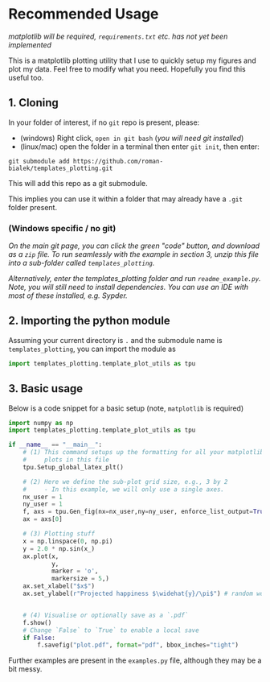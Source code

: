 # Recommended Usage
*matplotlib will be required, `requirements.txt` etc. has not yet been implemented*

This is a matplotlib plotting utility that I use to quickly setup my figures and plot my data. Feel free to modify what you need. Hopefully you find this useful too.

## 1. Cloning
In your folder of interest, if no `git` repo is present, please:
- (windows) Right click, `open in git bash` (_you will need git installed_)
- (linux/mac) open the folder in a terminal
then enter `git init`, then enter:
```git
git submodule add https://github.com/roman-bialek/templates_plotting.git
```

This will add this repo as a git submodule.

This implies you can use it within a folder that may already have a `.git` folder present.
### (Windows specific / no git)
_On the main git page, you can click the green "code" button, and download as a `zip` file. To run seamlessly with the example in section 3, unzip this file into a sub-folder called `templates_plotting`._

_Alternatively, enter the templates_plotting folder and run `readme_example.py`. Note, you will still need to install dependencies. You can use an IDE with most of these installed, e.g. Sypder._
## 2. Importing the python module
Assuming your current directory is `.` and the submodule name is `templates_plotting`, you can import the module as
```python
import templates_plotting.template_plot_utils as tpu
```
## 3. Basic usage
Below is a code snippet for a basic setup (note, `matplotlib` is required)
```python
import numpy as np
import templates_plotting.template_plot_utils as tpu

if __name__ == "__main__":
    # (1) This command setups up the formatting for all your matplotlib
    #     plots in this file
    tpu.Setup_global_latex_plt()

    # (2) Here we define the sub-plot grid size, e.g., 3 by 2
    #     - In this example, we will only use a single axes.
    nx_user = 1
    ny_user = 1
    f, axs = tpu.Gen_fig(nx=nx_user,ny=ny_user, enforce_list_output=True)
    ax = axs[0]

    # (3) Plotting stuff
    x = np.linspace(0, np.pi)
    y = 2.0 * np.sin(x_)
    ax.plot(x,
            y,
            marker = 'o',
            markersize = 5,)
    ax.set_xlabel("$x$")
    ax.set_ylabel(r"Projected happiness $\widehat{y}/\pi$") # random words


    # (4) Visualise or optionally save as a `.pdf`
    f.show()
    # Change `False` to `True` to enable a local save
    if False:
        f.savefig("plot.pdf", format="pdf", bbox_inches="tight")
```

Further examples are present in the `examples.py` file, although they may be a bit messy.
